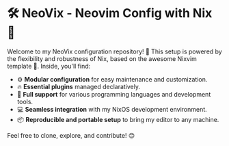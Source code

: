 # 🛠️ NeoVix - Neovim Config with Nix 🧩

Welcome to my NeoVix configuration repository! 📝 This setup is powered by the flexibility and robustness of Nix, based on the awesome Nixvim template 🚀. Inside, you'll find:

- ⚙️ **Modular configuration** for easy maintenance and customization.
- 🔥 **Essential plugins** managed declaratively.
- 🌈 **Full support** for various programming languages and development tools.
- 💻 **Seamless integration** with my NixOS development environment.
- 📦 **Reproducible and portable setup** to bring my editor to any machine.

Feel free to clone, explore, and contribute! 😊
